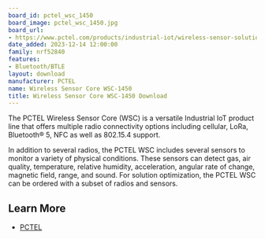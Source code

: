 ```yaml
---
board_id: pctel_wsc_1450
board_image: pctel_wsc_1450.jpg
board_url:
- https://www.pctel.com/products/industrial-iot/wireless-sensor-solutions/wireless-sensor-core/
date_added: 2023-12-14 12:00:00
family: nrf52840
features:
- Bluetooth/BTLE
layout: download
manufacturer: PCTEL
name: Wireless Sensor Core WSC-1450
title: Wireless Sensor Core WSC-1450 Download
---
```


The PCTEL Wireless Sensor Core (WSC) is a versatile Industrial IoT product line that offers multiple radio connectivity options including cellular, LoRa, Bluetooth® 5, NFC as well as 802.15.4 support.

In addition to several radios, the PCTEL WSC includes several sensors to monitor a variety of physical conditions. These sensors can detect gas, air quality, temperature, relative humidity, acceleration, angular rate of change, magnetic field, range, and sound. For solution optimization, the PCTEL WSC can be ordered with a subset of radios and sensors.


## Learn More

* [PCTEL](https://www.pctel.com/products/industrial-iot/wireless-sensor-solutions/wireless-sensor-core/)
